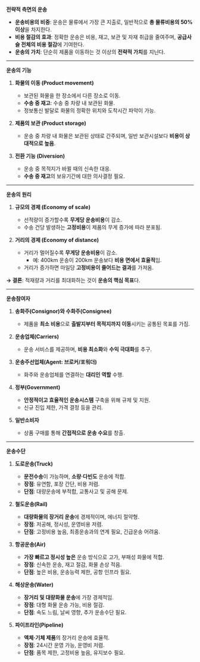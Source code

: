 
**전략적 측면의 운송**

- **운송비용의 비중**: 운송은 물류에서 가장 큰 지출로, 일반적으로 **총 물류비용의 50% 이상**을 차지한다.
- **비용 절감의 효과**: 정확한 운송은 비용, 재고, 보관 및 자재 취급을 줄여주며, **공급사슬 전체의 비용 절감**에 기여한다.
- **운송의 가치**: 단순히 제품을 이동하는 것 이상의 **전략적 가치**를 지닌다.

---

**운송의 기능**

1. **화물의 이동 (Product movement)**
    
    - 보관된 화물을 한 장소에서 다른 장소로 이동.
    - **수송 중 재고**: 수송 중 차량 내 보관된 화물.
    - 정보통신 발달로 화물의 정확한 위치와 도착시간 파악이 가능.
2. **제품의 보관 (Product storage)**
    
    - 운송 중 차량 내 화물은 보관된 상태로 간주되며, 일반 보관시설보다 **비용이 상대적으로 높음**.
3. **전환 기능 (Diversion)**
    
    - 운송 중 목적지가 바뀔 때의 신속한 대응.
    - **수송 중 재고**의 보유기간에 대한 의사결정 필요.

---

**운송의 원리**

1. **규모의 경제 (Economy of scale)**
    
    - 선적량이 증가할수록 **무게당 운송비용**이 감소.
    - 수송 건당 발생하는 **고정비용**이 제품의 무게 증가에 따라 분포됨.
2. **거리의 경제 (Economy of distance)**
    
    - 거리가 멀어질수록 **무게당 운송비용**이 감소.
        - 예: 400km 운송이 200km 운송보다 **비용 면에서 효율적**임.
    - 거리가 증가하면 마일당 **고정비용이 줄어드는 결과**를 가져옴.

**→ 결론**: 적재량과 거리를 최대화하는 것이 **운송의 핵심 목표**다.

---

**운송참여자**

1. **송화주(Consignor)와 수화주(Consignee)**
    
    - 제품을 **최소 비용**으로 **출발지부터 목적지까지 이동**시키는 공통된 목표를 가짐.
2. **운송업체(Carriers)**
    
    - 운송 서비스를 제공하며, **비용 최소화**와 **수익 극대화**를 추구.
3. **운송주선업체(Agent: 브로커/포워더)**
    
    - 화주와 운송업체를 연결하는 **대리인 역할** 수행.
4. **정부(Government)**
    
    - **안정적이고 효율적인 운송시스템** 구축을 위해 규제 및 지원.
    - 신규 진입 제한, 가격 결정 등을 관리.
5. **일반소비자**
    
    - 상품 구매를 통해 **간접적으로 운송 수요**를 창출.

---

**운송수단**

1. **도로운송(Truck)**
    
    - **문전수송**이 가능하며, **소량·다빈도** 운송에 적합.
    - **장점**: 유연함, 포장 간단, 비용 저렴.
    - **단점**: 대량운송에 부적합, 교통사고 및 공해 문제.
2. **철도운송(Rail)**
    
    - **대량화물의 장거리 운송**에 경제적이며, 에너지 절약형.
    - **장점**: 저공해, 정시성, 운영비용 저렴.
    - **단점**: 고정비용 높음, 최종운송과의 연계 필요, 긴급운송 어려움.
3. **항공운송(Air)**
    
    - **가장 빠르고 정시성 높은** 운송 방식으로 고가, 부패성 화물에 적합.
    - **장점**: 신속한 운송, 재고 절감, 화물 손상 적음.
    - **단점**: 높은 비용, 운송능력 제한, 공항 인프라 필요.
4. **해상운송(Water)**
    
    - **장거리 및 대량화물 운송**에 가장 경제적임.
    - **장점**: 대형 화물 운송 가능, 비용 절감.
    - **단점**: 속도 느림, 날씨 영향, 추가 운송수단 필요.
5. **파이프라인(Pipeline)**
    
    - **액체·기체 제품**의 장거리 운송에 효율적.
    - **장점**: 24시간 운영 가능, 운영비 저렴.
    - **단점**: 품목 제한, 고정비용 높음, 유지보수 필요.